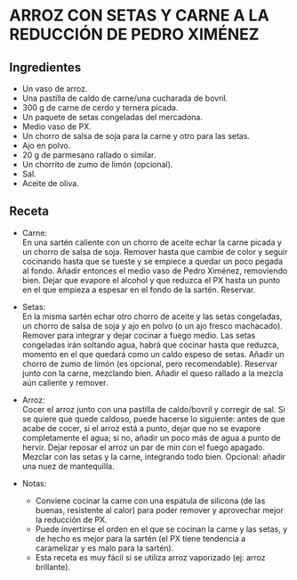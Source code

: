 # ARROZ CON SETAS Y CARNE A LA REDUCCIÓN DE PEDRO XIMÉNEZ

## Ingredientes
- Un vaso de arroz.
- Una pastilla de caldo de carne/una cucharada de bovril.
- 300 g de carne de cerdo y ternera picada.
- Un paquete de setas congeladas del mercadona.
- Medio vaso de PX.
- Un chorro de salsa de soja para la carne y otro para las setas.
- Ajo en polvo.
- 20 g de parmesano rallado o similar.
- Un chorrito de zumo de limón (opcional).
- Sal.
- Aceite de oliva.

## Receta

- Carne:<br>
En una sartén caliente con un chorro de aceite echar la carne picada y un chorro de salsa de soja. Remover hasta que cambie de color y seguir cocinando hasta que se tueste y se empiece a quedar un poco pegada al fondo. Añadir entonces el medio vaso de Pedro Ximénez, removiendo bien. Dejar que evapore el alcohol y que reduzca el PX hasta un punto en el que empieza a espesar en el fondo de la sartén. Reservar.

- Setas:<br>
En la misma sartén echar otro chorro de aceite y las setas congeladas, un chorro de salsa de soja y ajo en polvo (o un ajo fresco machacado). Remover para integrar y dejar cocinar a fuego medio. Las setas congeladas irán soltando agua, habrá que cocinar hasta que reduzca, momento en el que quedará como un caldo espeso de setas. Añadir un chorro de zumo de limón (es opcional, pero recomendable). Reservar junto con la carne, mezclando bien. Añadir el queso rallado a la mezcla aún caliente y remover.

- Arroz:<br>
Cocer el arroz junto con una pastilla de caldo/bovril y corregir de sal. Si se quiere que quede caldoso, puede hacerse lo siguiente: antes de que acabe de cocer, si el arroz está a punto, dejar que no se evapore completamente el agua; si no, añadir un poco más de agua a punto de hervir. Dejar reposar el arroz un par de min con el fuego apagado. Mezclar con las setas y la carne, integrando todo bien. Opcional: añadir una nuez de mantequilla.

- Notas:<br>
    - Conviene cocinar la carne con una espátula de silicona (de las buenas, resistente al calor) para poder remover y aprovechar mejor la reducción de PX.
    - Puede invertirse el orden en el que se cocinan la carne y las setas, y de hecho es mejor para la sartén (el PX tiene tendencia a caramelizar y es malo para la sartén).
    - Esta receta es muy fácil si se utiliza arroz vaporizado (ej: arroz brillante).


